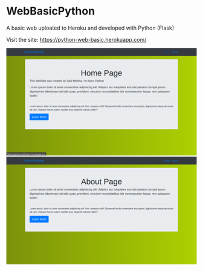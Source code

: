 # WebBasicPython
A basic web uploated to Heroku and developed with Python (Flask)

Visit the site:
https://python-web-basic.herokuapp.com/


![](/img/1.png)
![](/img/2.png)
